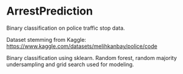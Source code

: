 # ArrestPrediction
Binary classification on police traffic stop data.

Dataset stemming from Kaggle: https://www.kaggle.com/datasets/melihkanbay/police/code

Binary classification using sklearn. Random forest, random majority undersampling and grid search used for modeling.
